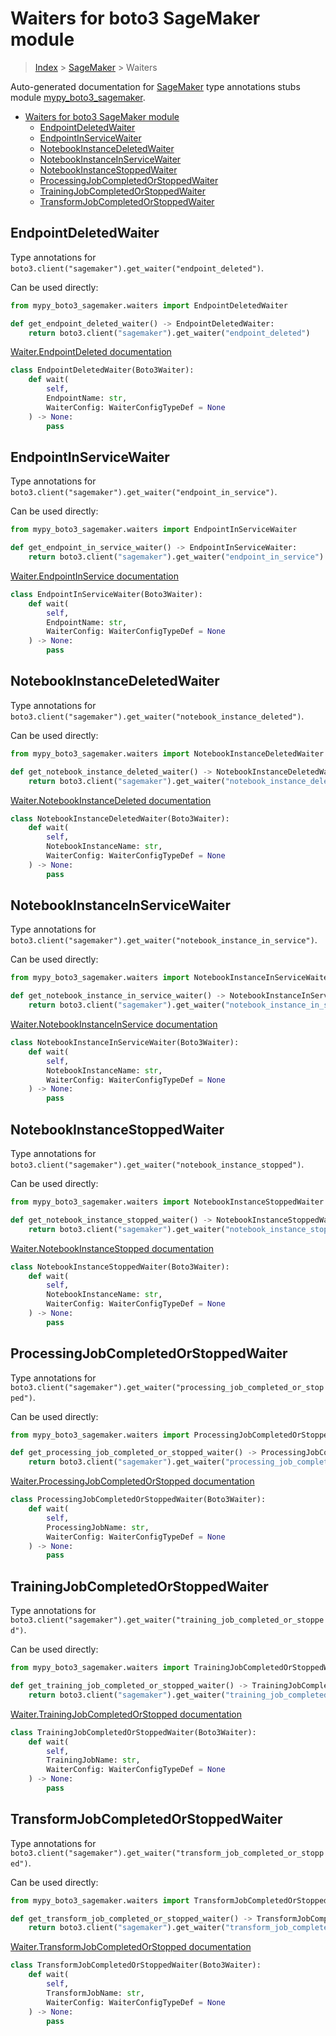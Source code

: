 # Waiters for boto3 SageMaker module

> [Index](../index.md) > [SageMaker](./index.md) > Waiters

Auto-generated documentation for [SageMaker](https://boto3.amazonaws.com/v1/documentation/api/latest/reference/services/sagemaker.html#SageMaker)
type annotations stubs module [mypy_boto3_sagemaker](https://pypi.org/project/mypy-boto3-sagemaker/).

- [Waiters for boto3 SageMaker module](#waiters-for-boto3-sagemaker-module)
  - [EndpointDeletedWaiter](#endpointdeletedwaiter)
  - [EndpointInServiceWaiter](#endpointinservicewaiter)
  - [NotebookInstanceDeletedWaiter](#notebookinstancedeletedwaiter)
  - [NotebookInstanceInServiceWaiter](#notebookinstanceinservicewaiter)
  - [NotebookInstanceStoppedWaiter](#notebookinstancestoppedwaiter)
  - [ProcessingJobCompletedOrStoppedWaiter](#processingjobcompletedorstoppedwaiter)
  - [TrainingJobCompletedOrStoppedWaiter](#trainingjobcompletedorstoppedwaiter)
  - [TransformJobCompletedOrStoppedWaiter](#transformjobcompletedorstoppedwaiter)

## EndpointDeletedWaiter

Type annotations for `boto3.client("sagemaker").get_waiter("endpoint_deleted")`.

Can be used directly:

```python
from mypy_boto3_sagemaker.waiters import EndpointDeletedWaiter

def get_endpoint_deleted_waiter() -> EndpointDeletedWaiter:
    return boto3.client("sagemaker").get_waiter("endpoint_deleted")
```

[Waiter.EndpointDeleted documentation](https://boto3.amazonaws.com/v1/documentation/api/latest/reference/services/sagemaker.html#SageMaker.Waiter.EndpointDeleted)

```python
class EndpointDeletedWaiter(Boto3Waiter):
    def wait(
        self,
        EndpointName: str,
        WaiterConfig: WaiterConfigTypeDef = None
    ) -> None:
        pass
```
## EndpointInServiceWaiter

Type annotations for `boto3.client("sagemaker").get_waiter("endpoint_in_service")`.

Can be used directly:

```python
from mypy_boto3_sagemaker.waiters import EndpointInServiceWaiter

def get_endpoint_in_service_waiter() -> EndpointInServiceWaiter:
    return boto3.client("sagemaker").get_waiter("endpoint_in_service")
```

[Waiter.EndpointInService documentation](https://boto3.amazonaws.com/v1/documentation/api/latest/reference/services/sagemaker.html#SageMaker.Waiter.EndpointInService)

```python
class EndpointInServiceWaiter(Boto3Waiter):
    def wait(
        self,
        EndpointName: str,
        WaiterConfig: WaiterConfigTypeDef = None
    ) -> None:
        pass
```
## NotebookInstanceDeletedWaiter

Type annotations for `boto3.client("sagemaker").get_waiter("notebook_instance_deleted")`.

Can be used directly:

```python
from mypy_boto3_sagemaker.waiters import NotebookInstanceDeletedWaiter

def get_notebook_instance_deleted_waiter() -> NotebookInstanceDeletedWaiter:
    return boto3.client("sagemaker").get_waiter("notebook_instance_deleted")
```

[Waiter.NotebookInstanceDeleted documentation](https://boto3.amazonaws.com/v1/documentation/api/latest/reference/services/sagemaker.html#SageMaker.Waiter.NotebookInstanceDeleted)

```python
class NotebookInstanceDeletedWaiter(Boto3Waiter):
    def wait(
        self,
        NotebookInstanceName: str,
        WaiterConfig: WaiterConfigTypeDef = None
    ) -> None:
        pass
```
## NotebookInstanceInServiceWaiter

Type annotations for `boto3.client("sagemaker").get_waiter("notebook_instance_in_service")`.

Can be used directly:

```python
from mypy_boto3_sagemaker.waiters import NotebookInstanceInServiceWaiter

def get_notebook_instance_in_service_waiter() -> NotebookInstanceInServiceWaiter:
    return boto3.client("sagemaker").get_waiter("notebook_instance_in_service")
```

[Waiter.NotebookInstanceInService documentation](https://boto3.amazonaws.com/v1/documentation/api/latest/reference/services/sagemaker.html#SageMaker.Waiter.NotebookInstanceInService)

```python
class NotebookInstanceInServiceWaiter(Boto3Waiter):
    def wait(
        self,
        NotebookInstanceName: str,
        WaiterConfig: WaiterConfigTypeDef = None
    ) -> None:
        pass
```
## NotebookInstanceStoppedWaiter

Type annotations for `boto3.client("sagemaker").get_waiter("notebook_instance_stopped")`.

Can be used directly:

```python
from mypy_boto3_sagemaker.waiters import NotebookInstanceStoppedWaiter

def get_notebook_instance_stopped_waiter() -> NotebookInstanceStoppedWaiter:
    return boto3.client("sagemaker").get_waiter("notebook_instance_stopped")
```

[Waiter.NotebookInstanceStopped documentation](https://boto3.amazonaws.com/v1/documentation/api/latest/reference/services/sagemaker.html#SageMaker.Waiter.NotebookInstanceStopped)

```python
class NotebookInstanceStoppedWaiter(Boto3Waiter):
    def wait(
        self,
        NotebookInstanceName: str,
        WaiterConfig: WaiterConfigTypeDef = None
    ) -> None:
        pass
```
## ProcessingJobCompletedOrStoppedWaiter

Type annotations for `boto3.client("sagemaker").get_waiter("processing_job_completed_or_stopped")`.

Can be used directly:

```python
from mypy_boto3_sagemaker.waiters import ProcessingJobCompletedOrStoppedWaiter

def get_processing_job_completed_or_stopped_waiter() -> ProcessingJobCompletedOrStoppedWaiter:
    return boto3.client("sagemaker").get_waiter("processing_job_completed_or_stopped")
```

[Waiter.ProcessingJobCompletedOrStopped documentation](https://boto3.amazonaws.com/v1/documentation/api/latest/reference/services/sagemaker.html#SageMaker.Waiter.ProcessingJobCompletedOrStopped)

```python
class ProcessingJobCompletedOrStoppedWaiter(Boto3Waiter):
    def wait(
        self,
        ProcessingJobName: str,
        WaiterConfig: WaiterConfigTypeDef = None
    ) -> None:
        pass
```
## TrainingJobCompletedOrStoppedWaiter

Type annotations for `boto3.client("sagemaker").get_waiter("training_job_completed_or_stopped")`.

Can be used directly:

```python
from mypy_boto3_sagemaker.waiters import TrainingJobCompletedOrStoppedWaiter

def get_training_job_completed_or_stopped_waiter() -> TrainingJobCompletedOrStoppedWaiter:
    return boto3.client("sagemaker").get_waiter("training_job_completed_or_stopped")
```

[Waiter.TrainingJobCompletedOrStopped documentation](https://boto3.amazonaws.com/v1/documentation/api/latest/reference/services/sagemaker.html#SageMaker.Waiter.TrainingJobCompletedOrStopped)

```python
class TrainingJobCompletedOrStoppedWaiter(Boto3Waiter):
    def wait(
        self,
        TrainingJobName: str,
        WaiterConfig: WaiterConfigTypeDef = None
    ) -> None:
        pass
```
## TransformJobCompletedOrStoppedWaiter

Type annotations for `boto3.client("sagemaker").get_waiter("transform_job_completed_or_stopped")`.

Can be used directly:

```python
from mypy_boto3_sagemaker.waiters import TransformJobCompletedOrStoppedWaiter

def get_transform_job_completed_or_stopped_waiter() -> TransformJobCompletedOrStoppedWaiter:
    return boto3.client("sagemaker").get_waiter("transform_job_completed_or_stopped")
```

[Waiter.TransformJobCompletedOrStopped documentation](https://boto3.amazonaws.com/v1/documentation/api/latest/reference/services/sagemaker.html#SageMaker.Waiter.TransformJobCompletedOrStopped)

```python
class TransformJobCompletedOrStoppedWaiter(Boto3Waiter):
    def wait(
        self,
        TransformJobName: str,
        WaiterConfig: WaiterConfigTypeDef = None
    ) -> None:
        pass
```